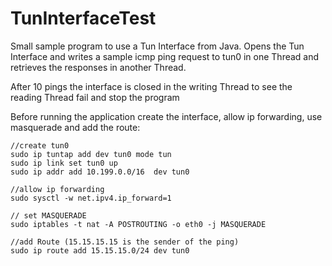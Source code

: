 # TunInterfaceTest

Small sample program to use a Tun Interface from Java. Opens the Tun Interface and writes a sample icmp ping request to tun0 in one Thread and retrieves the responses in another Thread.

After 10 pings the interface is closed in the writing Thread to see the reading Thread fail and stop the program

Before running the application create the interface, allow ip forwarding, use masquerade and add the route:

    //create tun0
    sudo ip tuntap add dev tun0 mode tun
    sudo ip link set tun0 up
    sudo ip addr add 10.199.0.0/16  dev tun0
    
    //allow ip forwarding
    sudo sysctl -w net.ipv4.ip_forward=1
    
    // set MASQUERADE
    sudo iptables -t nat -A POSTROUTING -o eth0 -j MASQUERADE
    
    //add Route (15.15.15.15 is the sender of the ping)
    sudo ip route add 15.15.15.0/24 dev tun0
